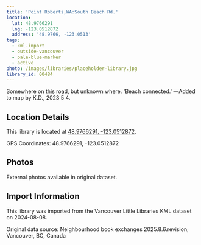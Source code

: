 ```yaml
---
title: 'Point Roberts,WA:South Beach Rd.'
location:
  lat: 48.9766291
  lng: -123.0512872
  address: '48.9766, -123.0513'
tags:
  - kml-import
  - outside-vancouver
  - pale-blue-marker
  - active
photo: /images/libraries/placeholder-library.jpg
library_id: 00484
---
```

Somewhere on this road, but unknown where. 'Beach connected.'
—Added to map by K.D., 2023 5 4.  

## Location Details

This library is located at [48.9766291, -123.0512872](https://www.google.com/maps?q=48.9766291,-123.0512872).

GPS Coordinates: 48.9766291, -123.0512872

## Photos

External photos available in original dataset.

## Import Information

This library was imported from the Vancouver Little Libraries KML dataset on 2024-08-08.

Original data source: Neighbourhood book exchanges 2025.8.6.revision; Vancouver, BC, Canada
